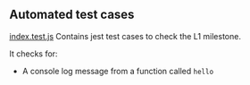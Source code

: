 ## Automated test cases

[index.test.js](./index.test.js) Contains jest test cases to check the L1 milestone.

It checks for:

- A console log message from a function called `hello`